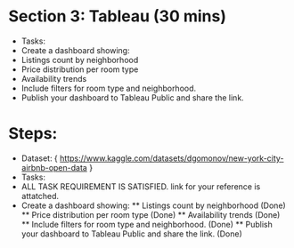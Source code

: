 # Section 3: Tableau (30 mins)
* Tasks:
* Create a dashboard showing:
* Listings count by neighborhood
* Price distribution per room type
* Availability trends
* Include filters for room type and neighborhood.
* Publish your dashboard to Tableau Public and share the link.

# Steps: 
* Dataset: { https://www.kaggle.com/datasets/dgomonov/new-york-city-airbnb-open-data }
* Tasks:
* ALL TASK REQUIREMENT IS SATISFIED. link for your reference is attatched. 
* Create a dashboard showing:
** Listings count by neighborhood  (Done)
** Price distribution per room type (Done)
** Availability trends (Done)
** Include filters for room type and neighborhood. (Done)
** Publish your dashboard to Tableau Public and share the link. (Done)
